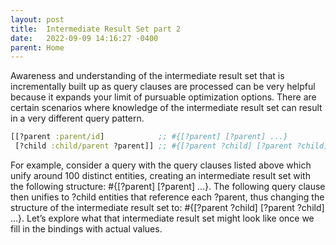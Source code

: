 ```yaml
---
layout: post
title:  Intermediate Result Set part 2
date:   2022-09-09 14:16:27 -0400
parent: Home
---
```

Awareness and understanding of the intermediate result set that is incrementally built up as query clauses are processed can be very helpful because it expands your limit of pursuable optimization options. There are certain scenarios where knowledge of the intermediate result set can result in a very different query pattern.

```clojure
[[?parent :parent/id]            ;; #{[?parent] [?parent] ...}
 [?child :child/parent ?parent]] ;; #{[?parent ?child] [?parent ?child] ...}
```
For example, consider a query with the query clauses listed above which unify around 100 distinct entities, creating an intermediate result set with the following structure: #{[?parent] [?parent] ...}. The following query clause then unifies to ?child entities that reference each ?parent, thus changing the structure of the intermediate result set to: #{[?parent ?child] [?parent ?child] ...}. Let’s explore what that intermediate result set might look like once we fill in the bindings with actual values.